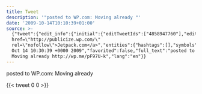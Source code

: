 ```yaml
---
title: Tweet
description: '"posted to WP.com: Moving already "'
date: '2009-10-14T10:10:39+01:00'
source: >-
  {"tweet":{"edit_info":{"initial":{"editTweetIds":["4858947760"],"editableUntil":"2009-10-14T11:30:39.000Z","editsRemaining":"5","isEditEligible":true}},"retweeted":false,"source":"<a
  href=\"http://publicize.wp.com/\"
  rel=\"nofollow\">Jetpack.com</a>","entities":{"hashtags":[],"symbols":[],"user_mentions":[],"urls":[]},"display_text_range":["0","53"],"favorite_count":"0","id_str":"4858947760","truncated":false,"retweet_count":"0","id":"4858947760","created_at":"Wed
  Oct 14 10:30:39 +0000 2009","favorited":false,"full_text":"posted to WP.com:
  Moving already http://wp.me/pF97U-k","lang":"en"}}
---
```

posted to WP.com: Moving already 
    
{{< tweet 0 0 >}}
    
